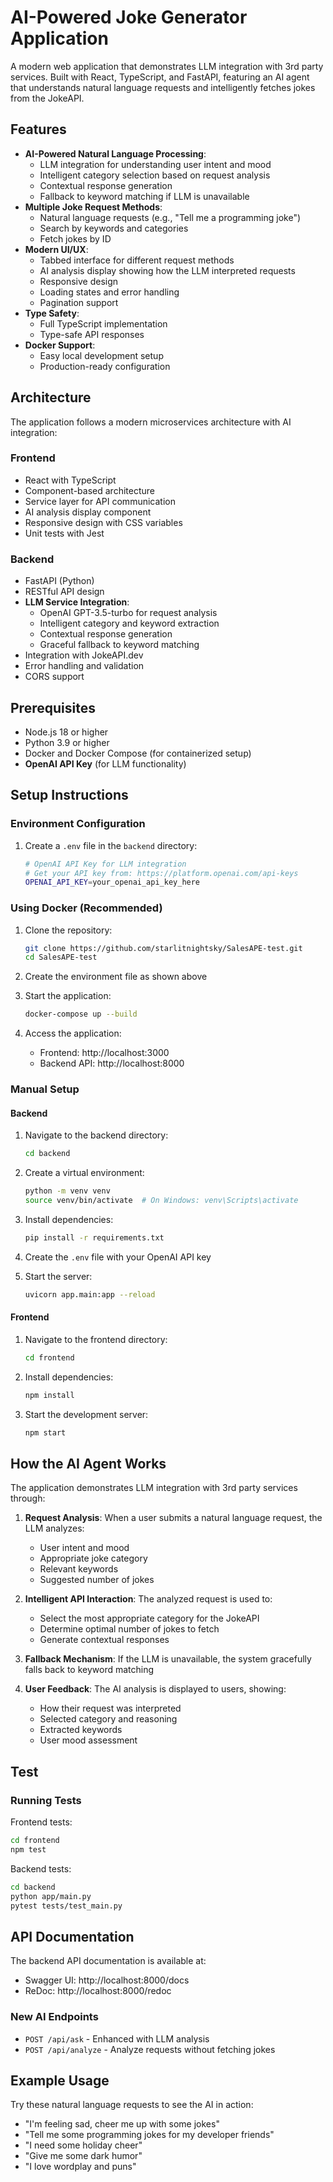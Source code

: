 # AI-Powered Joke Generator Application

A modern web application that demonstrates LLM integration with 3rd party services. Built with React, TypeScript, and FastAPI, featuring an AI agent that understands natural language requests and intelligently fetches jokes from the JokeAPI.

## Features

- **AI-Powered Natural Language Processing**:
  - LLM integration for understanding user intent and mood
  - Intelligent category selection based on request analysis
  - Contextual response generation
  - Fallback to keyword matching if LLM is unavailable
- **Multiple Joke Request Methods**:
  - Natural language requests (e.g., "Tell me a programming joke")
  - Search by keywords and categories
  - Fetch jokes by ID
- **Modern UI/UX**:
  - Tabbed interface for different request methods
  - AI analysis display showing how the LLM interpreted requests
  - Responsive design
  - Loading states and error handling
  - Pagination support
- **Type Safety**:
  - Full TypeScript implementation
  - Type-safe API responses
- **Docker Support**:
  - Easy local development setup
  - Production-ready configuration

## Architecture

The application follows a modern microservices architecture with AI integration:

### Frontend

- React with TypeScript
- Component-based architecture
- Service layer for API communication
- AI analysis display component
- Responsive design with CSS variables
- Unit tests with Jest

### Backend

- FastAPI (Python)
- RESTful API design
- **LLM Service Integration**:
  - OpenAI GPT-3.5-turbo for request analysis
  - Intelligent category and keyword extraction
  - Contextual response generation
  - Graceful fallback to keyword matching
- Integration with JokeAPI.dev
- Error handling and validation
- CORS support

## Prerequisites

- Node.js 18 or higher
- Python 3.9 or higher
- Docker and Docker Compose (for containerized setup)
- **OpenAI API Key** (for LLM functionality)

## Setup Instructions

### Environment Configuration

1. Create a `.env` file in the `backend` directory:

   ```bash
   # OpenAI API Key for LLM integration
   # Get your API key from: https://platform.openai.com/api-keys
   OPENAI_API_KEY=your_openai_api_key_here
   ```

### Using Docker (Recommended)

1. Clone the repository:

   ```bash
   git clone https://github.com/starlitnightsky/SalesAPE-test.git
   cd SalesAPE-test
   ```

2. Create the environment file as shown above

3. Start the application:

   ```bash
   docker-compose up --build
   ```

4. Access the application:
   - Frontend: http://localhost:3000
   - Backend API: http://localhost:8000

### Manual Setup

#### Backend

1. Navigate to the backend directory:

   ```bash
   cd backend
   ```

2. Create a virtual environment:

   ```bash
   python -m venv venv
   source venv/bin/activate  # On Windows: venv\Scripts\activate
   ```

3. Install dependencies:

   ```bash
   pip install -r requirements.txt
   ```

4. Create the `.env` file with your OpenAI API key

5. Start the server:
   ```bash
   uvicorn app.main:app --reload
   ```

#### Frontend

1. Navigate to the frontend directory:

   ```bash
   cd frontend
   ```

2. Install dependencies:

   ```bash
   npm install
   ```

3. Start the development server:
   ```bash
   npm start
   ```

## How the AI Agent Works

The application demonstrates LLM integration with 3rd party services through:

1. **Request Analysis**: When a user submits a natural language request, the LLM analyzes:

   - User intent and mood
   - Appropriate joke category
   - Relevant keywords
   - Suggested number of jokes

2. **Intelligent API Interaction**: The analyzed request is used to:

   - Select the most appropriate category for the JokeAPI
   - Determine optimal number of jokes to fetch
   - Generate contextual responses

3. **Fallback Mechanism**: If the LLM is unavailable, the system gracefully falls back to keyword matching

4. **User Feedback**: The AI analysis is displayed to users, showing:
   - How their request was interpreted
   - Selected category and reasoning
   - Extracted keywords
   - User mood assessment

## Test

### Running Tests

Frontend tests:

```bash
cd frontend
npm test
```

Backend tests:

```bash
cd backend
python app/main.py
pytest tests/test_main.py
```

## API Documentation

The backend API documentation is available at:

- Swagger UI: http://localhost:8000/docs
- ReDoc: http://localhost:8000/redoc

### New AI Endpoints

- `POST /api/ask` - Enhanced with LLM analysis
- `POST /api/analyze` - Analyze requests without fetching jokes

## Example Usage

Try these natural language requests to see the AI in action:

- "I'm feeling sad, cheer me up with some jokes"
- "Tell me some programming jokes for my developer friends"
- "I need some holiday cheer"
- "Give me some dark humor"
- "I love wordplay and puns"
